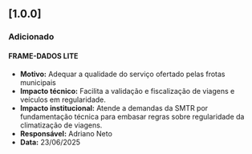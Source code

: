 ## [1.0.0]

### Adicionado
  

#### FRAME-DADOS LITE
- **Motivo:** Adequar a qualidade do serviço ofertado pelas frotas municipais
- **Impacto técnico:** Facilita a validação e fiscalização de viagens e veículos em regularidade.
- **Impacto institucional:** Atende a demandas da SMTR por fundamentação técnica para embasar regras sobre regularidade da climatização de viagens.
- **Responsável:** Adriano Neto
- **Data:** 23/06/2025
```